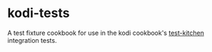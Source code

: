 # kodi-tests

A test fixture cookbook for use in the kodi cookbook's [test-kitchen][1] integration tests.

[1]: https://kitchen.ci


